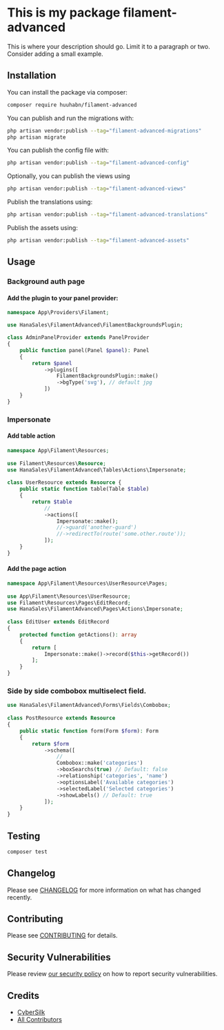 # This is my package filament-advanced

This is where your description should go. Limit it to a paragraph or two. Consider adding a small example.

## Installation

You can install the package via composer:

```bash
composer require huuhabn/filament-advanced
```

You can publish and run the migrations with:

```bash
php artisan vendor:publish --tag="filament-advanced-migrations"
php artisan migrate
```

You can publish the config file with:

```bash
php artisan vendor:publish --tag="filament-advanced-config"
```

Optionally, you can publish the views using

```bash
php artisan vendor:publish --tag="filament-advanced-views"
```

Publish the translations using:

```bash
php artisan vendor:publish --tag="filament-advanced-translations"
```
Publish the assets using:

```bash
php artisan vendor:publish --tag="filament-advanced-assets"
```

## Usage

### Background auth page

#### Add the plugin to your panel provider:
```php
namespace App\Providers\Filament;

use HanaSales\FilamentAdvanced\FilamentBackgroundsPlugin;

class AdminPanelProvider extends PanelProvider
{
    public function panel(Panel $panel): Panel
    {
        return $panel
            ->plugins([
                FilamentBackgroundsPlugin::make()
                ->bgType('svg'), // default jpg
            ])
    }
}

```

### Impersonate

#### Add table action
```php
namespace App\Filament\Resources;
 
use Filament\Resources\Resource;
use HanaSales\FilamentAdvanced\Tables\Actions\Impersonate;
 
class UserResource extends Resource {
    public static function table(Table $table)
    {
        return $table
            //
            ->actions([
                Impersonate::make();
                //->guard('another-guard')
                //->redirectTo(route('some.other.route'));
            ]);
    }
}
```

#### Add the page action
```php
namespace App\Filament\Resources\UserResource\Pages;
 
use App\Filament\Resources\UserResource;
use Filament\Resources\Pages\EditRecord;
use HanaSales\FilamentAdvanced\Pages\Actions\Impersonate;
 
class EditUser extends EditRecord
{
    protected function getActions(): array
    {
        return [
            Impersonate::make()->record($this->getRecord())
        ];
    }
}
```

### Side by side combobox multiselect field.
```php
use HanaSales\FilamentAdvanced\Forms\Fields\Combobox;
 
class PostResource extends Resource
{
    public static function form(Form $form): Form
    {
        return $form
            ->schema([
                //
                Combobox::make('categories')
                ->boxSearchs(true) // Default: false
                ->relationship('categories', 'name')
                ->optionsLabel('Available categories')
                ->selectedLabel('Selected categories')
                ->showLabels() // Default: true
            ]);
    }
}

```
## Testing

```bash
composer test
```

## Changelog

Please see [CHANGELOG](CHANGELOG.md) for more information on what has changed recently.

## Contributing

Please see [CONTRIBUTING](.github/CONTRIBUTING.md) for details.

## Security Vulnerabilities

Please review [our security policy](../../security/policy) on how to report security vulnerabilities.

## Credits

- [CyberSilk](https://github.com/huuhabn)
- [All Contributors](../../contributors)
